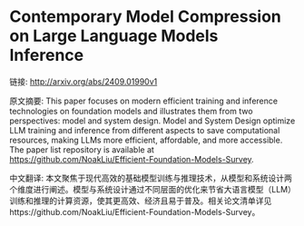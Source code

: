 # Contemporary Model Compression on Large Language Models Inference

链接: http://arxiv.org/abs/2409.01990v1

原文摘要:
This paper focuses on modern efficient training and inference technologies on
foundation models and illustrates them from two perspectives: model and system
design. Model and System Design optimize LLM training and inference from
different aspects to save computational resources, making LLMs more efficient,
affordable, and more accessible. The paper list repository is available at
https://github.com/NoakLiu/Efficient-Foundation-Models-Survey.

中文翻译:
本文聚焦于现代高效的基础模型训练与推理技术，从模型和系统设计两个维度进行阐述。模型与系统设计通过不同层面的优化来节省大语言模型（LLM）训练和推理的计算资源，使其更高效、经济且易于普及。相关论文清单详见https://github.com/NoakLiu/Efficient-Foundation-Models-Survey。
